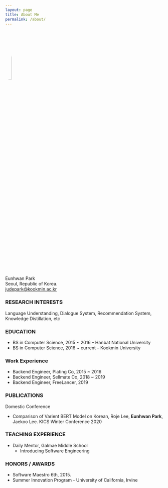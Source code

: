 ```yaml
---
layout: page
title: About Me
permalink: /about/
---
```

<img src="https://avatars.githubusercontent.com/JudePark96" width="20%" height="20%" style="border-radius:50%"/><br/>
Eunhwan Park <br >
Seoul, Republic of Korea. <br >
judepark@kookmin.ac.kr
### RESEARCH INTERESTS
Language Understanding, Dialogue System, Recommendation System, Knowledge Distillation, etc
### EDUCATION
- BS in Computer Science, 2015 ~ 2016 – Hanbat National University
- BS in Computer Science, 2016 ~ current – Kookmin University

### Work Experience
- Backend Engineer, Plating Co, 2015 ~ 2016
- Backend Engineer, Sellmate Co, 2018 ~ 2019
- Backend Engineer, FreeLancer, 2019

### PUBLICATIONS
Domestic Conference
- Comparison of Varient BERT Model on Korean, Roje Lee, **Eunhwan Park**, Jaekoo Lee. KICS Winter Conference 2020

### TEACHING EXPERIENCE
- Daily Mentor, Galmae Middle School
  - Introducing Software Engineering 

### HONORS / AWARDS
- Software Maestro 6th, 2015.
- Summer Innovation Program - University of California, Irvine
